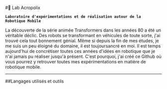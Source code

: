 #🤖 Lab Acropolix

**`Laboratoire d'expérimentations et de réalisation autour de la Robotique Mobile`**

La découverte de la série animée Transformers dans les années 80 a été un véritable déclic. Des robots se transformant en véhicules de toute sorte, j'ai trouvé cela tout bonnement génial.
Même si depuis la fin de mes études, je me suis un peu éloigné du domaine, il est toujoursancré en moi.
Il est temps aujourd'hui de concrétiser toutes ces années d'idées en robotique que je n'ai jamais pu réaliser jusqu'à présent.
C'est pourquoi, j'ai créé ce Github où vous pourrez y retrouver toutes mes expérimentations en matière de robotique mobile. 

---

##Langages utilisés et outils

